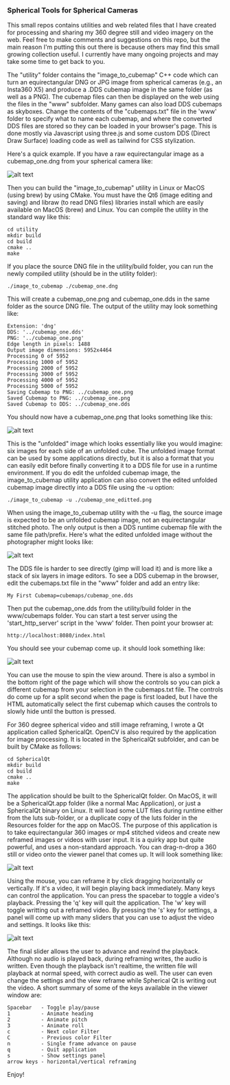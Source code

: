 ### Spherical Tools for Spherical Cameras

This small repos contains utilities and web related files that I have created for processing and sharing my 360 degree still and video imagery on the web.  Feel free to make comments and suggestions on this repo, but the main reason I'm putting this out there is because others may find this small growing collection useful.  I currently have many ongoing projects and may take some time to get back to you.

The "utility" folder contains the "image_to_cubemap" C++ code which can turn an equirectangular DNG or JPG image from spherical cameras (e.g., an Insta360 X5) and produce a .DDS cubemap image in the same folder (as well as a PNG).  The cubemap files can then be displayed on the web using the files in the "www" subfolder.  Many games can also load DDS cubemaps as skyboxes.  Change the contents of the "cubemaps.txt" file in the 'www' folder to specify what to name each cubemap, and where the converted DDS files are stored so they can be loaded in your browser's page.  This is done mostly via Javascript using three.js and some custom DDS (Direct Draw Surface) loading code as well as tailwind for CSS stylization.

Here's a quick example.  If you have a raw equirectangular image as a cubemap_one.dng from your spherical camera like:

![alt text](docs/source_image.jpg?raw=true "Source Equirectangular Image From Camera")

Then you can build the "image_to_cubemap" utility in Linux or MacOS (using brew) by using CMake.  You must have the Qt6 (image editing and saving) and libraw (to read DNG files) libraries install which are easily available on MacOS (brew) and Linux.  You can compile the utility in the standard way like this:

```
cd utility
mkdir build
cd build
cmake ..
make
```

If you place the source DNG file in the utility/build folder, you can run the newly compiled utility (should be in the utility folder):

```
./image_to_cubemap ./cubemap_one.dng
```

This will create a cubemap_one.png and cubemap_one.dds in the same folder as the source DNG file.  The output of the utility may look something like:


```
Extension: 'dng'
DDS: '../cubemap_one.dds'
PNG: '../cubemap_one.png'
Edge length in pixels: 1488
Output image dimensions: 5952x4464
Processing 0 of 5952
Processing 1000 of 5952
Processing 2000 of 5952
Processing 3000 of 5952
Processing 4000 of 5952
Processing 5000 of 5952
Saving Cubemap to PNG: ../cubemap_one.png
Saved Cubemap to PNG: ../cubemap_one.png
Saved Cubemap to DDS: ../cubemap_one.dds
```

You should now have a cubemap_one.png that looks something like this:

![alt text](docs/cubemap_png.jpg?raw=true "Converted Cubemap PNG")

This is the "unfolded" image which looks essentially like you would imagine: six images for each side of an unfolded cube.  The unfolded image format can be used by some applications directly, but it is also a format that you can easily edit before finally converting it to a DDS file for use in a runtime environment.  If you do edit the unfolded cubemap image, the image_to_cubemap utility application can also convert the edited unfolded cubemap image directly into a DDS file using the -u option:


```
./image_to_cubemap -u ./cubemap_one_editted.png
```

When using the image_to_cubemap utility with the -u flag, the source image is expected to be an unfolded cubemap image, not an equirectangular stitched photo.  The only output is then a DDS runtime cubemap file with the same file path/prefix.  Here's what the edited unfolded image without the photographer might looks like:

![alt text](docs/cubemap_edited.jpg?raw=true "Edited unfolded cubemap image")

The DDS file is harder to see directly (gimp will load it) and is more like a stack of six layers in image editors.  To see a DDS cubemap in the browser, edit the cubemaps.txt file in the "www" folder and add an entry like:

```
My First Cubemap=cubemaps/cubemap_one.dds
```

Then put the cubemap_one.dds from the utility/build folder in the www/cubemaps folder.  You can start a test server using the 'start_http_server' script in the 'www' folder.  Then point your browser at:

```
http://localhost:8080/index.html
```

You should see your cubemap come up.  it should look something like:

![alt text](docs/cubemap_web.jpg?raw=true "Cubemap DDS Web Viewer")

You can use the mouse to spin the view around.  There is also a symbol in the bottom right of the page which will show the controls so you can pick a different cubemap from your selection in the cubemaps.txt file.  The controls do come up for a split second when the page is first loaded, but I have the HTML automatically select the first cubemap which causes the controls to slowly hide until the button is pressed.

For 360 degree spherical video and still image reframing, I wrote a Qt application called SphericalQt.  OpenCV is also required by the application for image processing.  It is located in the SphericalQt subfolder, and can be built by CMake as follows:

```
cd SphericalQt
mkdir build
cd build
cmake ..
make
```

The application should be built to the SphericalQt folder.  On MacOS, it will be a SphericalQt.app folder (like a normal Mac Application), or just a SphericalQt binary on Linux.  It will load some LUT files during runtime either from the luts sub-folder, or a duplicate copy of the luts folder in the Resources folder for the app on MacOS.   The purpose of this application is to take equirectangular 360 images or mp4 stitched videos and create new reframed images or videos with user input.  It is a quirky app but quite powerful, and uses a non-standard approach.  You can drag-n-drop a 360 still or video onto the viewer panel that comes up.  It will look something like:

![alt text](./docs/spherical_qt_main.jpg?raw=true "Spherical Qt Application")

Using the mouse, you can reframe it by click dragging horizontally or vertically.  If it's a video, it will begin playing back immediately.  Many keys can control the application.  You can press the spacebar to toggle a video's playback.  Pressing the 'q' key will quit the application.  The 'w' key will toggle writting out a reframed video.  By pressing the 's' key for settings, a panel will come up with many sliders that you can use to adjust the video and settings.  It looks like this:

![alt text](./docs/spherical_qt_settings.jpg?raw=true "Spherical Qt Settings Panel")

The final slider allows the user to advance and rewind the playback.  Although no audio is played back, during reframing writes, the audio is written.  Even though the playback isn't realtime, the written file will playback at normal speed, with correct audio as well.  The user can even change the settings and the view reframe while Spherical Qt is writing out the video.  A short summary of some of the keys available in the viewer window are:

```
Spacebar   - Toggle play/pause
1          - Animate heading
2          - Animate pitch
3          - Animate roll
c          - Next color Filter
C          - Previous color Filter
n          - Single frame advance on pause
q          - Quit application
s          - Show settings panel
arrow keys - horizontal/vertical reframing
```

Enjoy!
